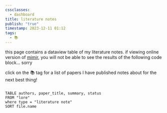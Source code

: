 ```yaml
---
cssclasses:
  - dashboard
title: literature notes
publish: "true"
timestamp: 2023-12-11 01:12
tags:
  - 📚
---
```

this page contains a dataview table of my literature notes. if viewing online version of [mimir](notes.kylethieringer.com), you will not be able to see the results of the following code block... sorry

click on the 📚 tag for a list of papers I have published notes about for the next best thing!

```dataview

TABLE authors, paper_title, summary, status
FROM "lore"
where type = "literature note"
SORT file.name
```
